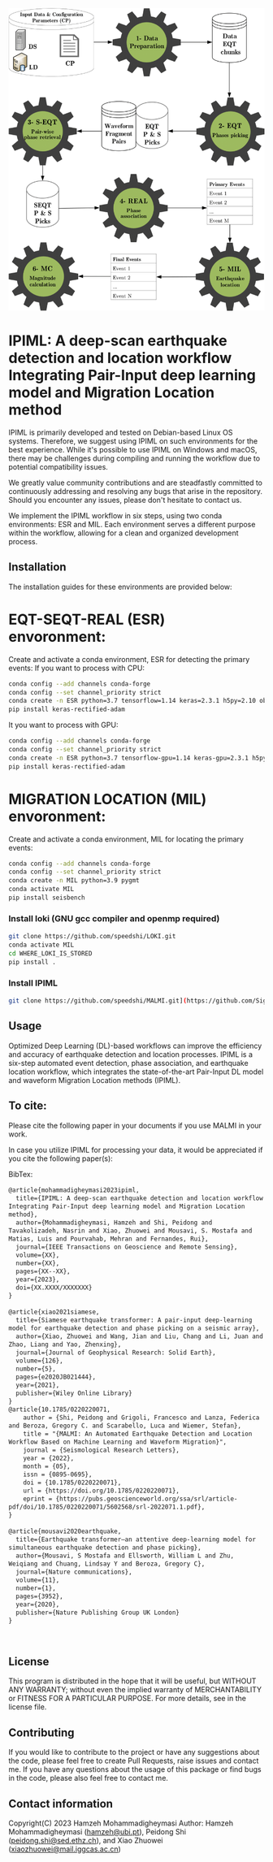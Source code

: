 ![IPIML](https://github.com/SigProSeismology/IPIML/raw/main/IPIML_workflow.png)




#  IPIML: A deep-scan earthquake detection and location workflow Integrating Pair-Input deep learning model and  Migration Location method
IPIML is primarily developed and tested on Debian-based Linux OS systems. Therefore, we suggest using IPIML on such environments for the best experience. While it's possible to use IPIML on Windows and macOS, there may be challenges during compiling and running the workflow due to potential compatibility issues.

We greatly value community contributions and are steadfastly committed to continuously addressing and resolving any bugs that arise in the repository. Should you encounter any issues, please don't hesitate to contact us.

We implement the IPIML workflow in six steps, using two conda environments: ESR and MIL. Each environment serves a different purpose within the workflow, allowing for a clean and organized development process.

## Installation
The installation guides for these environments are provided below:

# EQT-SEQT-REAL (ESR) envoronment:
Create and activate a conda environment, ESR for detecting the primary events:
If you want to process with CPU:
```bash
conda config --add channels conda-forge
conda config --set channel_priority strict
conda create -n ESR python=3.7 tensorflow=1.14 keras=2.3.1 h5py=2.10 obspy spyder==5.0.3 pygmt matplotlib=3.2 pyyaml cudatoolkit cudnn pandas tqdm pyproj jupyter notebook basemap six~=1.15.0 numpy~=1.19.2 protobuf'<3.20,>=3.9.2'
pip install keras-rectified-adam
```
It you want to process with GPU:

```bash
conda config --add channels conda-forge
conda config --set channel_priority strict
conda create -n ESR python=3.7 tensorflow-gpu=1.14 keras-gpu=2.3.1 h5py=2.10 obspy spyder==5.0.3 pygmt matplotlib=3.2 pyyaml pandas tqdm pyproj jupyter notebook basemap six~=1.15.0 numpy~=1.19.2 protobuf'<3.20,>=3.9.2'
pip install keras-rectified-adam
```
# MIGRATION LOCATION (MIL) envoronment:
Create and activate a conda environment, MIL for locating the primary events:
```bash
conda config --add channels conda-forge
conda config --set channel_priority strict
conda create -n MIL python=3.9 pygmt
conda activate MIL
pip install seisbench
```

### Install loki (GNU gcc compiler and openmp required)
```bash
git clone https://github.com/speedshi/LOKI.git
conda activate MIL
cd WHERE_LOKI_IS_STORED
pip install .
```

### Install IPIML 
```bash
git clone https://github.com/speedshi/MALMI.git](https://github.com/SigProSeismology/IPIML.git
```

## Usage 

Optimized Deep Learning (DL)-based workflows can improve the efficiency and accuracy of earthquake detection and location processes. IPIML is a six-step automated event detection, phase association, and earthquake location workflow, which integrates the state-of-the-art Pair-Input DL model and waveform Migration Location methods (IPIML). 

 

## To cite: 
Please cite the following paper in your documents if you use MALMI in your work. 

In case you utilize IPIML for processing your data, it would be appreciated if you cite the following paper(s):


BibTex:
```
@article{mohammadigheymasi2023ipiml,
  title={IPIML: A deep-scan earthquake detection and location workflow Integrating Pair-Input deep learning model and Migration Location method},
  author={Mohammadigheymasi, Hamzeh and Shi, Peidong and Tavakolizadeh, Nasrin and Xiao, Zhuowei and Mousavi, S. Mostafa and Matias, Luis and Pourvahab, Mehran and Fernandes, Rui},
  journal={IEEE Transactions on Geoscience and Remote Sensing},
  volume={XX},
  number={XX},
  pages={XX--XX},
  year={2023},
  doi={XX.XXXX/XXXXXXX}
}

@article{xiao2021siamese,
  title={Siamese earthquake transformer: A pair-input deep-learning model for earthquake detection and phase picking on a seismic array},
  author={Xiao, Zhuowei and Wang, Jian and Liu, Chang and Li, Juan and Zhao, Liang and Yao, Zhenxing},
  journal={Journal of Geophysical Research: Solid Earth},
  volume={126},
  number={5},
  pages={e2020JB021444},
  year={2021},
  publisher={Wiley Online Library}
}
@article{10.1785/0220220071,
    author = {Shi, Peidong and Grigoli, Francesco and Lanza, Federica and Beroza, Gregory C. and Scarabello, Luca and Wiemer, Stefan},
    title = "{MALMI: An Automated Earthquake Detection and Location Workflow Based on Machine Learning and Waveform Migration}",
    journal = {Seismological Research Letters},
    year = {2022},
    month = {05},
    issn = {0895-0695},
    doi = {10.1785/0220220071},
    url = {https://doi.org/10.1785/0220220071},
    eprint = {https://pubs.geoscienceworld.org/ssa/srl/article-pdf/doi/10.1785/0220220071/5602568/srl-2022071.1.pdf},
}

@article{mousavi2020earthquake,
  title={Earthquake transformer—an attentive deep-learning model for simultaneous earthquake detection and phase picking},
  author={Mousavi, S Mostafa and Ellsworth, William L and Zhu, Weiqiang and Chuang, Lindsay Y and Beroza, Gregory C},
  journal={Nature communications},
  volume={11},
  number={1},
  pages={3952},
  year={2020},
  publisher={Nature Publishing Group UK London}
}



```

## License 
This program is distributed in the hope that it will be useful, but WITHOUT ANY WARRANTY; without even the implied warranty of MERCHANTABILITY or FITNESS FOR A PARTICULAR PURPOSE. For more details, see in the license file.

## Contributing
If you would like to contribute to the project or have any suggestions about the code, please feel free to create Pull Requests, raise issues and contact me. 
If you have any questions about the usage of this package or find bugs in the code, please also feel free to contact me.

## Contact information 
Copyright(C) 2023 Hamzeh Mohammadigheymasi 
Author: Hamzeh Mohammadigheymasi (hamzeh@ubi.pt), Peidong Shi (peidong.shi@sed.ethz.ch), and Xiao Zhuowei  (xiaozhuowei@mail.iggcas.ac.cn)



